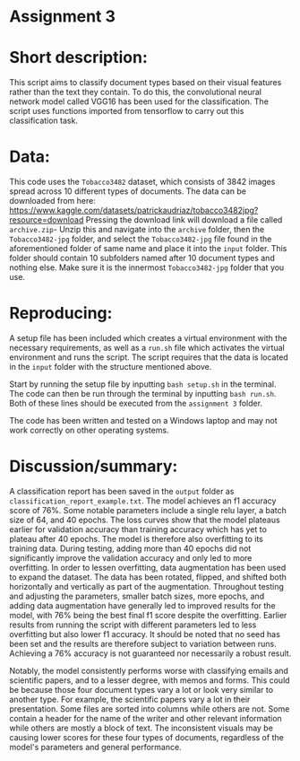 # Assignment 3

# Short description:
This script aims to classify document types based on their visual features rather than the text they contain. To do this, the convolutional neural network model called VGG16 has been used for the classification. The script uses functions imported from tensorflow to carry out this classification task.

# Data:
This code uses the ```Tobacco3482``` dataset, which consists of 3842 images spread across 10 different types of documents.
The data can be downloaded from here: https://www.kaggle.com/datasets/patrickaudriaz/tobacco3482jpg?resource=download
Pressing the download link will download a file called ```archive.zip```- Unzip this and navigate into the ```archive``` folder, then the ```Tobacco3482-jpg``` folder, and select the ```Tobacco3482-jpg``` file found in the aforementioned folder of same name and place it into the ```input```  folder. This folder should contain 10 subfolders named after 10 document types and nothing else. Make sure it is the innermost ```Tobacco3482-jpg``` folder that you use.

# Reproducing: 
A setup file has been included which creates a virtual environment with the necessary requirements, as well as a ```run.sh``` file which activates the virtual environment and runs the script. The script requires that the data is located in the ```input``` folder with the structure mentioned above. 

Start by running the setup file by inputting ```bash setup.sh``` in the terminal. 
The code can then be run through the terminal by inputting ```bash run.sh```.
Both of these lines should be executed from the ```assignment 3``` folder.

The code has been written and tested on a Windows laptop and may not work correctly on other operating systems.

# Discussion/summary:
A classification report has been saved in the ```output``` folder as ```classification_report_example.txt```. The model achieves an f1 accuracy score of 76%. Some notable parameters include a single relu layer, a batch size of 64, and 40 epochs. The loss curves show that the model plateaus earlier for validation accuracy than training accuracy which has yet to plateau after 40 epochs. The model is therefore also overfitting to its training data. During testing, adding more than 40 epochs did not significantly improve the validation accuracy and only led to more overfitting. In order to lessen overfitting, data augmentation has been used to expand the dataset. The data has been rotated, flipped, and shifted both horizontally and vertically as part of the augmentation. Throughout testing and adjusting the parameters, smaller batch sizes, more epochs, and adding data augmentation have generally led to improved results for the model, with 76% being the best final f1 score despite the overfitting. Earlier results from running the script with different parameters led to less overfitting but also lower f1 accuracy. It should be noted that no seed has been set and the results are therefore subject to variation between runs. Achieving a 76% accuracy is not guaranteed nor necessarily a robust result.

Notably, the model consistently performs worse with classifying emails and scientific papers, and to a lesser degree, with memos and forms. This could be because those four document types vary a lot or look very similar to another type. 
For example, the scientific papers vary a lot in their presentation. Some files are sorted into columns while others are not. Some contain a header for the name of the writer and other relevant information while others are mostly a block of text. The inconsistent visuals may be causing lower scores for these four types of documents, regardless of the model's parameters and general performance.